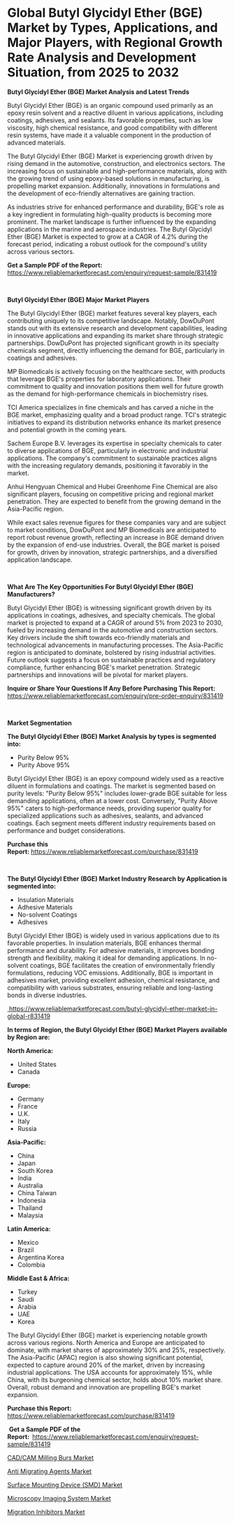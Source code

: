 <p><h1>Global Butyl Glycidyl Ether (BGE) Market by Types, Applications, and Major Players, with Regional Growth Rate Analysis and Development Situation, from 2025 to 2032</h1></p><p><strong>Butyl Glycidyl Ether (BGE) Market Analysis and Latest Trends</strong></p>
<p><p>Butyl Glycidyl Ether (BGE) is an organic compound used primarily as an epoxy resin solvent and a reactive diluent in various applications, including coatings, adhesives, and sealants. Its favorable properties, such as low viscosity, high chemical resistance, and good compatibility with different resin systems, have made it a valuable component in the production of advanced materials.</p><p>The Butyl Glycidyl Ether (BGE) Market is experiencing growth driven by rising demand in the automotive, construction, and electronics sectors. The increasing focus on sustainable and high-performance materials, along with the growing trend of using epoxy-based solutions in manufacturing, is propelling market expansion. Additionally, innovations in formulations and the development of eco-friendly alternatives are gaining traction.</p><p>As industries strive for enhanced performance and durability, BGE's role as a key ingredient in formulating high-quality products is becoming more prominent. The market landscape is further influenced by the expanding applications in the marine and aerospace industries. The Butyl Glycidyl Ether (BGE) Market is expected to grow at a CAGR of 4.2% during the forecast period, indicating a robust outlook for the compound's utility across various sectors.</p></p>
<p><strong>Get a Sample PDF of the Report:&nbsp;</strong> <a href="https://www.reliablemarketforecast.com/enquiry/request-sample/831419?utm_campaign=1890&utm_medium=2&utm_source=Github&utm_content=ia&utm_term=25032025&utm_id=butyl-glycidyl-ether-bge">https://www.reliablemarketforecast.com/enquiry/request-sample/831419</a></p>
<p>&nbsp;</p>
<p><strong>Butyl Glycidyl Ether (BGE) Major Market Players</strong></p>
<p><p>The Butyl Glycidyl Ether (BGE) market features several key players, each contributing uniquely to its competitive landscape. Notably, DowDuPont stands out with its extensive research and development capabilities, leading in innovative applications and expanding its market share through strategic partnerships. DowDuPont has projected significant growth in its specialty chemicals segment, directly influencing the demand for BGE, particularly in coatings and adhesives.</p><p>MP Biomedicals is actively focusing on the healthcare sector, with products that leverage BGE's properties for laboratory applications. Their commitment to quality and innovation positions them well for future growth as the demand for high-performance chemicals in biochemistry rises.</p><p>TCI America specializes in fine chemicals and has carved a niche in the BGE market, emphasizing quality and a broad product range. TCI's strategic initiatives to expand its distribution networks enhance its market presence and potential growth in the coming years.</p><p>Sachem Europe B.V. leverages its expertise in specialty chemicals to cater to diverse applications of BGE, particularly in electronic and industrial applications. The company's commitment to sustainable practices aligns with the increasing regulatory demands, positioning it favorably in the market.</p><p>Anhui Hengyuan Chemical and Hubei Greenhome Fine Chemical are also significant players, focusing on competitive pricing and regional market penetration. They are expected to benefit from the growing demand in the Asia-Pacific region.</p><p>While exact sales revenue figures for these companies vary and are subject to market conditions, DowDuPont and MP Biomedicals are anticipated to report robust revenue growth, reflecting an increase in BGE demand driven by the expansion of end-use industries. Overall, the BGE market is poised for growth, driven by innovation, strategic partnerships, and a diversified application landscape.</p></p>
<p>&nbsp;</p>
<p><strong>What Are The Key Opportunities For Butyl Glycidyl Ether (BGE) Manufacturers?</strong></p>
<p><p>Butyl Glycidyl Ether (BGE) is witnessing significant growth driven by its applications in coatings, adhesives, and specialty chemicals. The global market is projected to expand at a CAGR of around 5% from 2023 to 2030, fueled by increasing demand in the automotive and construction sectors. Key drivers include the shift towards eco-friendly materials and technological advancements in manufacturing processes. The Asia-Pacific region is anticipated to dominate, bolstered by rising industrial activities. Future outlook suggests a focus on sustainable practices and regulatory compliance, further enhancing BGE's market penetration. Strategic partnerships and innovations will be pivotal for market players.</p></p>
<p><strong>Inquire or Share Your Questions If Any Before Purchasing This Report:</strong> <a href="https://www.reliablemarketforecast.com/enquiry/pre-order-enquiry/831419?utm_campaign=1890&utm_medium=2&utm_source=Github&utm_content=ia&utm_term=25032025&utm_id=butyl-glycidyl-ether-bge">https://www.reliablemarketforecast.com/enquiry/pre-order-enquiry/831419</a></p>
<p>&nbsp;</p>
<p><strong>Market Segmentation</strong></p>
<p><strong>The Butyl Glycidyl Ether (BGE) Market Analysis by types is segmented into:</strong></p>
<p><ul><li>Purity Below 95%</li><li>Purity Above 95%</li></ul></p>
<p><p>Butyl Glycidyl Ether (BGE) is an epoxy compound widely used as a reactive diluent in formulations and coatings. The market is segmented based on purity levels: "Purity Below 95%" includes lower-grade BGE suitable for less demanding applications, often at a lower cost. Conversely, "Purity Above 95%" caters to high-performance needs, providing superior quality for specialized applications such as adhesives, sealants, and advanced coatings. Each segment meets different industry requirements based on performance and budget considerations.</p></p>
<p><strong>Purchase this Report:&nbsp;</strong><a href="https://www.reliablemarketforecast.com/purchase/831419?utm_campaign=1890&utm_medium=2&utm_source=Github&utm_content=ia&utm_term=25032025&utm_id=butyl-glycidyl-ether-bge">https://www.reliablemarketforecast.com/purchase/831419</a></p>
<p>&nbsp;</p>
<p><strong>The Butyl Glycidyl Ether (BGE) Market Industry Research by Application is segmented into:</strong></p>
<p><ul><li>Insulation Materials</li><li>Adhesive Materials</li><li>No-solvent Coatings</li><li>Adhesives</li></ul></p>
<p><p>Butyl Glycidyl Ether (BGE) is widely used in various applications due to its favorable properties. In insulation materials, BGE enhances thermal performance and durability. For adhesive materials, it improves bonding strength and flexibility, making it ideal for demanding applications. In no-solvent coatings, BGE facilitates the creation of environmentally friendly formulations, reducing VOC emissions. Additionally, BGE is important in adhesives market, providing excellent adhesion, chemical resistance, and compatibility with various substrates, ensuring reliable and long-lasting bonds in diverse industries.</p></p>
<p><a href="https://www.reliablemarketforecast.com/butyl-glycidyl-ether-market-in-global-r831419?utm_campaign=1890&utm_medium=2&utm_source=Github&utm_content=ia&utm_term=25032025&utm_id=butyl-glycidyl-ether-bge">&nbsp;https://www.reliablemarketforecast.com/butyl-glycidyl-ether-market-in-global-r831419</a></p>
<p><strong>In terms of Region, the Butyl Glycidyl Ether (BGE) Market Players available by Region are:</strong></p>
<p>
    <p> <strong> North America: </strong>
        <ul>
            <li>United States</li>
            <li>Canada</li>
        </ul>
        </p> 
    <p> <strong> Europe: </strong>
        <ul>
            <li>Germany</li>
            <li>France</li>
            <li>U.K.</li>
            <li>Italy</li>
            <li>Russia</li>
        </ul>
        </p> 
    <p> <strong> Asia-Pacific: </strong>
        <ul>
            <li>China</li>
            <li>Japan</li>
            <li>South Korea</li>
            <li>India</li>
            <li>Australia</li>
            <li>China Taiwan</li>
            <li>Indonesia</li>
            <li>Thailand</li>
            <li>Malaysia</li>
        </ul>
        </p> 
    <p> <strong> Latin America: </strong>
        <ul>
            <li>Mexico</li>
            <li>Brazil</li>
            <li>Argentina Korea</li>
            <li>Colombia</li>
        </ul>
        </p> 
    <p> <strong> Middle East & Africa: </strong>
        <ul>
            <li>Turkey</li>
            <li>Saudi</li>
            <li>Arabia</li>
            <li>UAE</li>
            <li>Korea</li>
        </ul>
    </p>
    </p>
<p><p>The Butyl Glycidyl Ether (BGE) market is experiencing notable growth across various regions. North America and Europe are anticipated to dominate, with market shares of approximately 30% and 25%, respectively. The Asia-Pacific (APAC) region is also showing significant potential, expected to capture around 20% of the market, driven by increasing industrial applications. The USA accounts for approximately 15%, while China, with its burgeoning chemical sector, holds about 10% market share. Overall, robust demand and innovation are propelling BGE's market expansion.</p></p>
<p><strong>Purchase this Report: </strong><a href="https://www.reliablemarketforecast.com/purchase/831419?utm_campaign=1890&utm_medium=2&utm_source=Github&utm_content=ia&utm_term=25032025&utm_id=butyl-glycidyl-ether-bge">https://www.reliablemarketforecast.com/purchase/831419</a></p>
<p>&nbsp;<strong>Get a Sample PDF of the Report:&nbsp;&nbsp;</strong><a href="https://www.reliablemarketforecast.com/enquiry/request-sample/831419?utm_campaign=1890&utm_medium=2&utm_source=Github&utm_content=ia&utm_term=25032025&utm_id=butyl-glycidyl-ether-bge">https://www.reliablemarketforecast.com/enquiry/request-sample/831419</a></p>
<p><strong></strong></p>
<p><p><a href="https://github.com/lelahokendo/Market-Research-Report-List-1/blob/main/cadcam-milling-burs-market.md?utm_campaign=1890&utm_medium=2&utm_source=Github&utm_content=ia&utm_term=25032025&utm_id=butyl-glycidyl-ether-bge">CAD/CAM Milling Burs Market</a></p><p><a href="https://github.com/iwanesucices/Market-Research-Report-List-1/blob/main/anti-migrating-agents-market.md?utm_campaign=1890&utm_medium=2&utm_source=Github&utm_content=ia&utm_term=25032025&utm_id=butyl-glycidyl-ether-bge">Anti Migrating Agents Market</a></p><p><a href="https://github.com/wantadhagino/Market-Research-Report-List-1/blob/main/surface-mounting-device-smd-market.md?utm_campaign=1890&utm_medium=2&utm_source=Github&utm_content=ia&utm_term=25032025&utm_id=butyl-glycidyl-ether-bge">Surface Mounting Device (SMD) Market</a></p><p><a href="https://github.com/hatlepigna2s/Market-Research-Report-List-1/blob/main/microscopy-imaging-system-market.md?utm_campaign=1890&utm_medium=2&utm_source=Github&utm_content=ia&utm_term=25032025&utm_id=butyl-glycidyl-ether-bge">Microscopy Imaging System Market</a></p><p><a href="https://github.com/stunzkocotpv/Market-Research-Report-List-1/blob/main/migration-inhibitors-market.md?utm_campaign=1890&utm_medium=2&utm_source=Github&utm_content=ia&utm_term=25032025&utm_id=butyl-glycidyl-ether-bge">Migration Inhibitors Market</a></p></p>